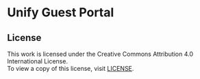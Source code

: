 # Unify Guest Portal

## License

This work is licensed under the Creative Commons Attribution 4.0 International License.  
To view a copy of this license, visit [LICENSE](LICENSE).